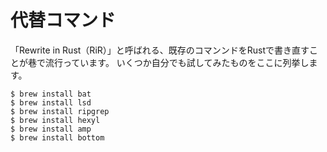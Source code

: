 # 代替コマンド

「Rewrite in Rust（RiR）」と呼ばれる、既存のコマンンドをRustで書き直すことが巷で流行っています。
いくつか自分でも試してみたものをここに列挙します。

```console
$ brew install bat
$ brew install lsd
$ brew install ripgrep
$ brew install hexyl
$ brew install amp
$ brew install bottom
```
